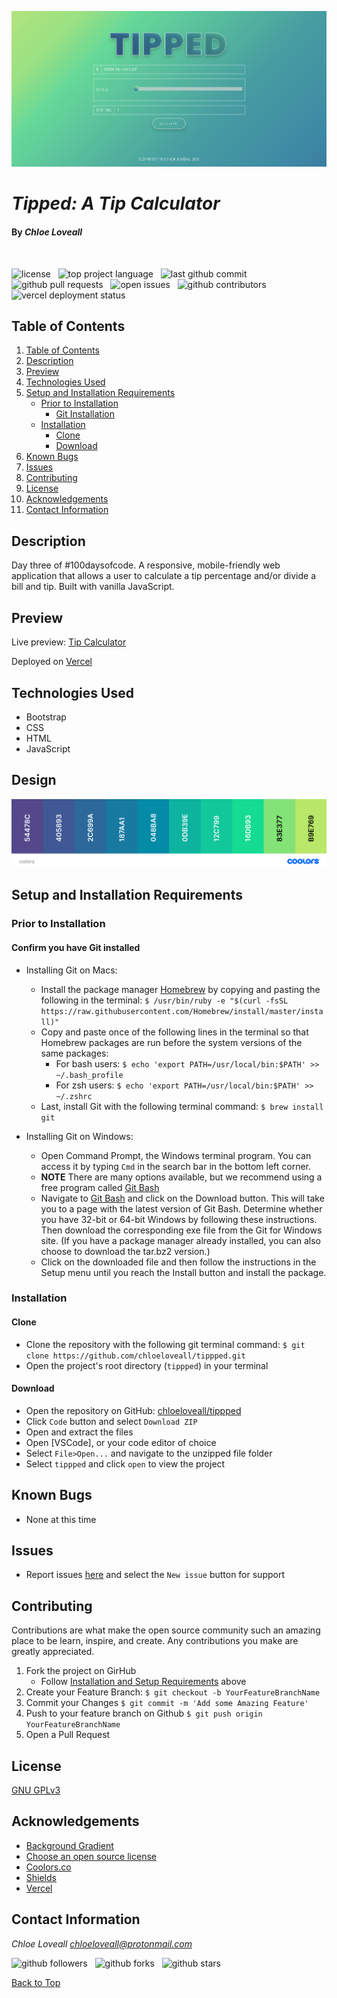 ![project screenshot](assets/screenshot.png)

# _Tipped: A Tip Calculator_

#### By _**Chloe Loveall**_
<br>

![license](https://img.shields.io/github/license/chloeloveall/tippped?color=blue&style=flat-square) &nbsp; ![top project language](https://img.shields.io/github/languages/top/chloeloveall/tippped?style=flat-square) &nbsp; ![last github commit](https://img.shields.io/github/last-commit/chloeloveall/tippped?style=flat-square) &nbsp; ![github pull requests](https://img.shields.io/github/issues-pr/chloeloveall/tippped?style=flat-square) &nbsp; ![open issues](https://img.shields.io/github/issues-raw/chloeloveall/tippped?style=flat-square) &nbsp; ![github contributors](https://img.shields.io/github/contributors/chloeloveall/tippped?color=brightgreen&style=flat-square) &nbsp; ![vercel deployment status](https://img.shields.io/github/deployments/chloeloveall/tippped/production?label=vercel&logo=vercel)

## Table of Contents

1. [Table of Contents](#table-of-contents)
2. [Description](#description)
3. [Preview](#preview)
4. [Technologies Used](#technologies-used)
5. [Setup and Installation Requirements](#setup-and-installation-requirements)
    * [Prior to Installation](#prior-to-installation)
      * [Git Installation](#confirm-you-have-git-installed)
    * [Installation](#installation)
      * [Clone](#clone)
      * [Download](#download)
6. [Known Bugs](#known-bugs)
7. [Issues](#issues)
8. [Contributing](#contributing)
9. [License](#license)
10. [Acknowledgements](#acknowledgements)
11. [Contact Information](#contact-information)

## Description

Day three of #100daysofcode. A responsive, mobile-friendly web application that allows a user to calculate a tip percentage and/or divide a bill and tip. Built with vanilla JavaScript. 

## Preview

Live preview: [Tip Calculator](https://tipped-neon.vercel.app/)

Deployed on [Vercel](https://vercel.com)

## Technologies Used

* Bootstrap
* CSS
* HTML
* JavaScript

## Design

![color palette](assets/colors.png)
## Setup and Installation Requirements

### Prior to Installation

#### Confirm you have Git installed

  * Installing Git on Macs:
    * Install the package manager [Homebrew](https://brew.sh/) by copying and pasting the following in the terminal: ```$ /usr/bin/ruby -e "$(curl -fsSL https://raw.githubusercontent.com/Homebrew/install/master/install)"```
    * Copy and paste once of the following lines in the terminal so that Homebrew packages are run before the system versions of the same packages:
      * For bash users: ```$ echo 'export PATH=/usr/local/bin:$PATH' >> ~/.bash_profile```
      * For zsh users: ```$ echo 'export PATH=/usr/local/bin:$PATH' >> ~/.zshrc```
    * Last, install Git with the following terminal command: ```$ brew install git```

  * Installing Git on Windows:
    * Open Command Prompt, the Windows terminal program. You can access it by typing ```Cmd``` in the search bar in the bottom left corner.
    * **NOTE** There are many options available, but we recommend using a free program called [Git Bash](https://gitforwindows.org/)
    * Navigate to [Git Bash](https://gitforwindows.org/) and click on the Download button. This will take you to a page with the latest version of Git Bash. Determine whether you have 32-bit or 64-bit Windows by following these instructions. Then download the corresponding exe file from the Git for Windows site. (If you have a package manager already installed, you can also choose to download the tar.bz2 version.)
    * Click on the downloaded file and then follow the instructions in the Setup menu until you reach the Install button and install the package.

### Installation

#### Clone

* Clone the repository with the following git terminal command: ```$ git clone https://github.com/chloeloveall/tippped.git```
* Open the project's root directory (```tippped```) in your terminal

#### Download

* Open the repository on GitHub: [chloeloveall/tippped](https://github.com/chloeloveall/tippped)
* Click ```Code``` button and select ```Download ZIP```
* Open and extract the files
* Open [VSCode], or your code editor of choice
* Select ```File>Open...``` and navigate to the unzipped file folder 
* Select ```tippped``` and click ```open``` to view the project

## Known Bugs

* None at this time

## Issues

* Report issues [here](https://github.com/chloeloveall/tippped/issues) and select the ```New issue``` button for support

## Contributing

Contributions are what make the open source community such an amazing place to be learn, inspire, and create. Any contributions you make are greatly appreciated.

1. Fork the project on GirHub
    * Follow [Installation and Setup Requirements](#setup-and-installation-requirements) above
2. Create your Feature Branch: ```$ git checkout -b YourFeatureBranchName```
3. Commit your Changes ```$ git commit -m 'Add some Amazing Feature'```
4. Push to your feature branch on Github ```$ git push origin YourFeatureBranchName```
5. Open a Pull Request

## License

[GNU GPLv3](LICENSE.txt)

## Acknowledgements

* [Background Gradient](https://codepen.io/suez/pen/vAais)
* [Choose an open source license](https://choosealicense.com/)
* [Coolors.co](https://coolors.co/)
* [Shields](https://shields.io/)
* [Vercel](https://vercel.com)

## Contact Information

_Chloe Loveall <chloeloveall@protonmail.com>_

![github followers](https://img.shields.io/github/followers/chloeloveall?style=social) &nbsp; ![github forks](https://img.shields.io/github/forks/chloeloveall/tippped?label=Forks&style=social) &nbsp; ![github stars](https://img.shields.io/github/stars/chloeloveall/tippped?style=social)

[Back to Top](#table-of-contents)